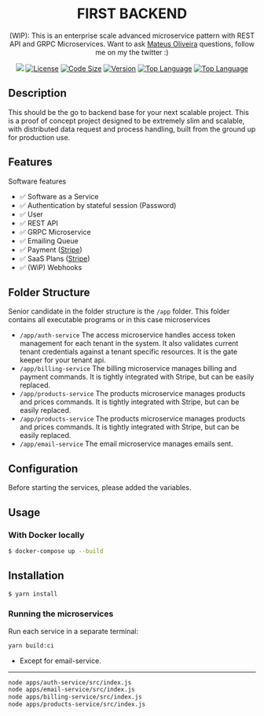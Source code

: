 <h1 align="center">  
FIRST BACKEND  
</h1>  

<p align="center">  
  <bold>(WIP)</bold>: This is an enterprise scale advanced microservice pattern with REST API and GRPC Microservices. Want to ask <a target="_blank" href="https://twitter.com/Mateussiil">Mateus Oliveira</a> questions, follow me on my the twitter :)
</p>  
    <p align="center">  
</p>  

<p align="center">
<img src="https://opencollective.com/ultimate-backend/tiers/sponsor/badge.svg?label=sponsor&color=brightgreen" />
<a href="https://img.shields.io/github/license/juicycleff/ultimate-backend?style=flat-square" target="_blank"><img src="https://img.shields.io/github/license/juicycleff/ultimate-backend?style=flat-square" alt="License"/></a>  
<a href="https://img.shields.io/github/languages/code-size/juicycleff/ultimate-backend?style=flat-square" target="_blank"><img src="https://img.shields.io/github/languages/code-size/juicycleff/ultimate-backend?style=flat-square" alt="Code Size"/></a>  
<a href="https://img.shields.io/github/package-json/v/juicycleff/ultimate-backend?style=flat-square" target="_blank"><img src="https://img.shields.io/github/package-json/v/juicycleff/ultimate-backend?style=flat-square" alt="Version"/></a>  
<a href="https://img.shields.io/github/languages/top/juicycleff/ultimate-backend?style=flat-square" target="_blank"><img src="https://img.shields.io/github/languages/top/juicycleff/ultimate-backend?style=flat-square" alt="Top Language"/></a>  
<a href="https://img.shields.io/codacy/grade/dc460840375d4ac995f5647a5ed10179?style=flat-square" target="_blank"><img src="https://img.shields.io/codacy/grade/dc460840375d4ac995f5647a5ed10179?style=flat-square" alt="Top Language"/></a>  
</p>  

## Description

This should be the go to backend base for your next scalable project. This is a proof of concept project designed to be extremely slim and scalable, with distributed data request and process handling, built from the ground up for production use.

## Features

Software features  

* ✅ Software as a Service  
* ✅ Authentication by stateful session (Password)
* ✅ User  
* ✅ REST API  
* ✅ GRPC Microservice  
* ✅ Emailing Queue  
* ✅ Payment ([Stripe](https://stripe.com/))  
* ✅ SaaS Plans ([Stripe](https://stripe.com/))  
* ✅ (WiP) Webhooks  

## Folder Structure  
Senior candidate in the folder structure is the `/app` folder. This folder contains all executable programs or in this case microservices

 - `/app/auth-service` The access microservice handles access token management for each tenant in the system. It also validates current tenant credentials against a tenant specific resources. It is the gate keeper for your tenant api.
 - `/app/billing-service` The billing microservice manages billing and payment commands. It is tightly integrated with Stripe, but can be easily replaced.
 - `/app/products-service` The products microservice manages products and prices commands. It is tightly integrated with Stripe, but can be easily replaced.
 - `/app/products-service` The products microservice manages products and prices commands. It is tightly integrated with Stripe, but can be easily replaced.
 - `/app/email-service` The email microservice manages emails sent.


## Configuration  

Before starting the services, please added the variables.


## Usage  
### With Docker locally
```bash
$ docker-compose up --build
```

## Installation  

```bash  
$ yarn install
```  

### Running the microservices  

Run each service in a separate terminal:  

```bash  
yarn build:ci
```
* Except for email-service.

---

```bash  
node apps/auth-service/src/index.js  
node apps/email-service/src/index.js  
node apps/billing-service/src/index.js  
node apps/products-service/src/index.js  
```  
